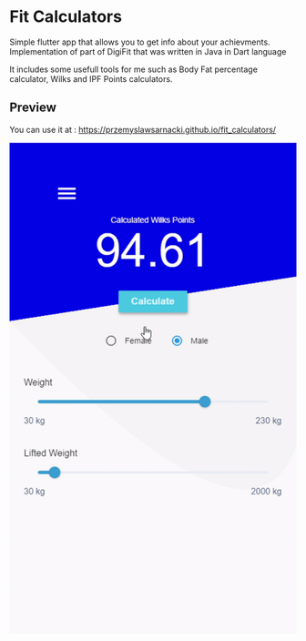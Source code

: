 # Fit Calculators

Simple flutter app that allows you to get info about your achievments. Implementation of part of DigiFit that was written in Java in Dart language

It includes some usefull tools for me such as Body Fat percentage calculator, Wilks and IPF Points calculators. 

## Preview

You can use it at : 
https://przemyslawsarnacki.github.io/fit_calculators/

![](./calculator.gif)

